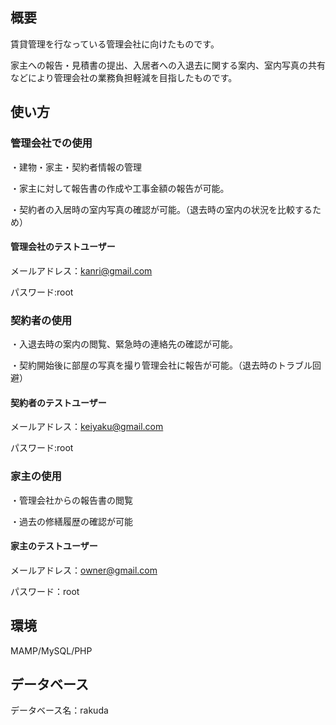## 概要

賃貸管理を行なっている管理会社に向けたものです。

家主への報告・見積書の提出、入居者への入退去に関する案内、室内写真の共有などにより管理会社の業務負担軽減を目指したものです。

## 使い方
### 管理会社での使用

 ・建物・家主・契約者情報の管理

 ・家主に対して報告書の作成や工事金額の報告が可能。

 ・契約者の入居時の室内写真の確認が可能。（退去時の室内の状況を比較するため）

#### 管理会社のテストユーザー

メールアドレス：kanri@gmail.com

パスワード:root

### 契約者の使用

・入退去時の案内の閲覧、緊急時の連絡先の確認が可能。

・契約開始後に部屋の写真を撮り管理会社に報告が可能。（退去時のトラブル回避）

#### 契約者のテストユーザー

メールアドレス：keiyaku@gmail.com

パスワード:root

### 家主の使用

・管理会社からの報告書の閲覧

・過去の修繕履歴の確認が可能

#### 家主のテストユーザー

メールアドレス：owner@gmail.com

パスワード：root

## 環境

MAMP/MySQL/PHP

## データベース

データベース名：rakuda

